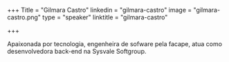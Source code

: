 +++
Title = "Gilmara Castro"
linkedin = "gilmara-castro" 
image = "gilmara-castro.png"
type = "speaker"
linktitle = "gilmara-castro"

+++

Apaixonada por tecnologia, engenheira de sofware pela facape, atua como desenvolvedora back-end na Sysvale Softgroup.

